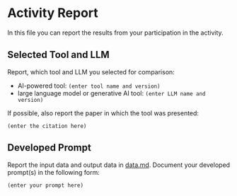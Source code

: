 # Activity Report

In this file you can report the results from your participation in the activity.

## Selected Tool and LLM

Report, which tool and LLM you selected for comparison:

- AI-powered tool: `(enter tool name and version)`
-  large language model or generative AI tool: `(enter LLM name and version)`

If possible, also report the paper in which the tool was presented:

```text
(enter the citation here)
```

## Developed Prompt

Report the input data and output data in [data.md](data.md).
Document your developed prompt(s) in the following form:

```text
(enter your prompt here)
```
